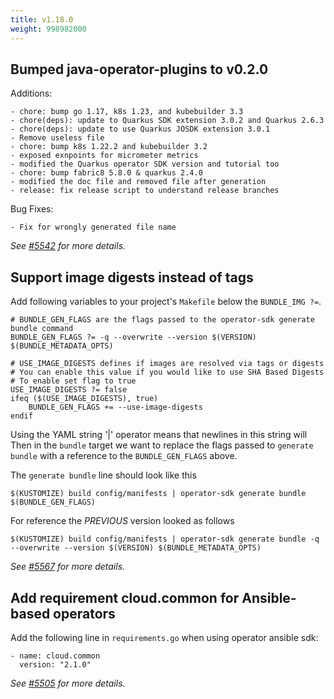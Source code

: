 ```yaml
---
title: v1.18.0
weight: 998982000
---
```


## Bumped java-operator-plugins to v0.2.0

Additions:

    - chore: bump go 1.17, k8s 1.23, and kubebuilder 3.3
    - chore(deps): update to Quarkus SDK extension 3.0.2 and Quarkus 2.6.3
    - chore(deps): update to use Quarkus JOSDK extension 3.0.1
    - Remove useless file
    - chore: bump k8s 1.22.2 and kubebuilder 3.2
    - exposed exnpoints for micrometer metrics
    - modified the Quarkus operator SDK version and tutorial too
    - chore: bump fabric8 5.8.0 & quarkus 2.4.0
    - modified the doc file and removed file after generation
    - release: fix release script to understand release branches

Bug Fixes:

    - Fix for wrongly generated file name

_See [#5542](https://github.com/graphitehealth/operator-sdk/pull/5542) for more details._

## Support image digests instead of tags

Add following variables to your project's `Makefile` below the `BUNDLE_IMG ?=`.

```
# BUNDLE_GEN_FLAGS are the flags passed to the operator-sdk generate bundle command
BUNDLE_GEN_FLAGS ?= -q --overwrite --version $(VERSION) $(BUNDLE_METADATA_OPTS)

# USE_IMAGE_DIGESTS defines if images are resolved via tags or digests
# You can enable this value if you would like to use SHA Based Digests
# To enable set flag to true
USE_IMAGE_DIGESTS ?= false
ifeq ($(USE_IMAGE_DIGESTS), true)
    BUNDLE_GEN_FLAGS += --use-image-digests
endif
```

Using the YAML string '|' operator means that newlines in this string will
Then in the `bundle` target we want to replace the flags passed to
`generate bundle` with a reference to the `BUNDLE_GEN_FLAGS` above.

The `generate bundle` line should look like this

```
$(KUSTOMIZE) build config/manifests | operator-sdk generate bundle $(BUNDLE_GEN_FLAGS)
```

For reference the *PREVIOUS* version looked as follows

```
$(KUSTOMIZE) build config/manifests | operator-sdk generate bundle -q --overwrite --version $(VERSION) $(BUNDLE_METADATA_OPTS)
```

_See [#5567](https://github.com/graphitehealth/operator-sdk/pull/5567) for more details._

## Add requirement cloud.common for Ansible-based operators

Add the following line in `requirements.go` when using operator ansible sdk:
```
- name: cloud.common
  version: "2.1.0"
```

_See [#5505](https://github.com/graphitehealth/operator-sdk/pull/5505) for more details._
